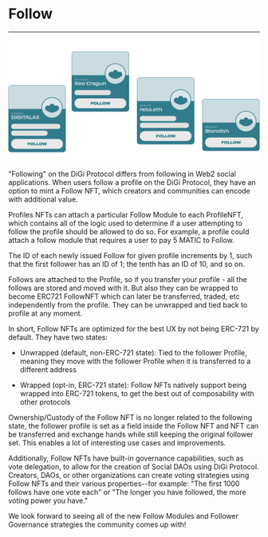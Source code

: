 # Follow
---

![Follow](/docs/assets/follow.svg "Follow cover picture")

"Following" on the DiGi Protocol differs from following in Web2 social applications. When users follow a profile on the DiGi Protocol, they have an option to mint a Follow NFT, which creators and communities can encode with additional value.

Profiles NFTs can attach a particular Follow Module to each ProfileNFT, which contains all of the logic used to determine if a user attempting to follow the profile should be allowed to do so. For example, a profile could attach a follow module that requires a user to pay 5 MATIC to Follow.

The ID of each newly issued Follow for given profile increments by 1, such that the first follower has an ID of 1; the tenth has an ID of 10, and so on.

Follows are attached to the Profile, so if you transfer your profile - all the follows are stored and moved with it. But also they can be wrapped to become ERC721 FollowNFT which can later be transferred, traded, etc independently from the profile. They can be unwrapped and tied back to profile at any moment.

In short, Follow NFTs are optimized for the best UX by not being ERC-721 by default. They have two states:

* Unwrapped (default, non-ERC-721 state): Tied to the follower Profile, meaning they move with the follower Profile when it is transferred to a different address

* Wrapped (opt-in, ERC-721 state): Follow NFTs natively support being wrapped into ERC-721 tokens, to get the best out of composability with other protocols

Ownership/Custody of the Follow NFT is no longer related to the following state, the follower profile is set as a field inside the Follow NFT and NFT can be transferred and exchange hands while still keeping the original follower set. This enables a lot of interesting use cases and improvements.

Additionally, Follow NFTs have built-in governance capabilities, such as vote delegation, to allow for the creation of Social DAOs using DiGi Protocol. Creators, DAOs, or other organizations can create voting strategies using Follow NFTs and their various properties--for example: "The first 1000 follows have one vote each" or "The longer you have followed, the more voting power you have."

We look forward to seeing all of the new Follow Modules and Follower Governance strategies the community comes up with!